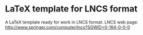 # LaTeX template for LNCS format
A LaTeX template ready for work in LNCS format. LNCS web page: http://www.springer.com/computer/lncs?SGWID=0-164-0-0-0